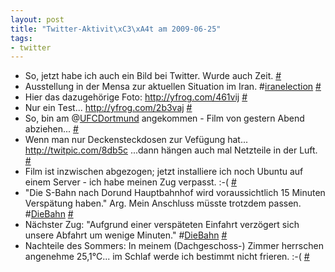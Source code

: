 ```yaml
--- 
layout: post
title: "Twitter-Aktivit\xC3\xA4t am 2009-06-25"
tags: 
- twitter
---
```

<ul class="aktt_tweet_digest">
	<li>So, jetzt habe ich auch ein Bild bei Twitter. Wurde auch Zeit. <a href="http://twitter.com/fabianonline/statuses/2324624438">#</a></li>
	<li>Ausstellung in der Mensa zur aktuellen Situation im Iran. #<a href="http://search.twitter.com/search?q=%23iranelection">iranelection</a> <a href="http://twitter.com/fabianonline/statuses/2325072963">#</a></li>
	<li>Hier das dazugehörige Foto: <a href="http://yfrog.com/461vij" rel="nofollow">http://yfrog.com/461vij</a> <a href="http://twitter.com/fabianonline/statuses/2325079265">#</a></li>
	<li>Nur ein Test... <a href="http://yfrog.com/2b3vaj" rel="nofollow">http://yfrog.com/2b3vaj</a> <a href="http://twitter.com/fabianonline/statuses/2325103988">#</a></li>
	<li>So, bin am @<a href="http://twitter.com/UFCDortmund">UFCDortmund</a> angekommen - Film von gestern Abend abziehen... <a href="http://twitter.com/fabianonline/statuses/2325585353">#</a></li>
	<li>Wenn man nur Deckensteckdosen zur Vefügung hat... <a href="http://twitpic.com/8db5c" rel="nofollow">http://twitpic.com/8db5c</a> ...dann hängen auch mal Netzteile in der Luft. <a href="http://twitter.com/fabianonline/statuses/2326171601">#</a></li>
	<li>Film ist inzwischen abgezogen; jetzt installiere ich noch Ubuntu auf einem Server - ich habe meinen Zug verpasst. :-( <a href="http://twitter.com/fabianonline/statuses/2327736144">#</a></li>
	<li>&quot;Die S-Bahn nach Dorund Hauptbahnhof wird voraussichtlich 15 Minuten Verspätung haben.&quot; Arg. Mein Anschluss müsste trotzdem passen. #<a href="http://search.twitter.com/search?q=%23DieBahn">DieBahn</a> <a href="http://twitter.com/fabianonline/statuses/2328309046">#</a></li>
	<li>Nächster Zug: &quot;Aufgrund einer verspäteten Einfahrt verzögert sich unsere Abfahrt um wenige Minuten.&quot; #<a href="http://search.twitter.com/search?q=%23DieBahn">DieBahn</a> <a href="http://twitter.com/fabianonline/statuses/2328759756">#</a></li>
	<li>Nachteile des Sommers: In meinem (Dachgeschoss-) Zimmer herrschen angenehme 25,1°C... im Schlaf werde ich bestimmt nicht frieren. :-( <a href="http://twitter.com/fabianonline/statuses/2332114479">#</a></li>
</ul>

